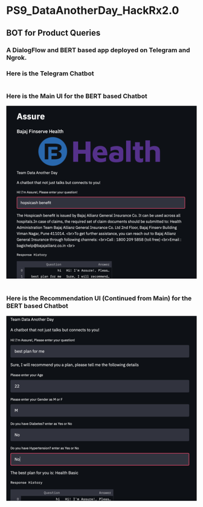# PS9_DataAnotherDay_HackRx2.0

## BOT for Product Queries
### A DialogFlow and BERT based app deployed on Telegram and Ngrok.

### Here is the Telegram Chatbot

#
#
### Here is the Main UI for the BERT based Chatbot
!['Main UI BERT'](https://github.com/HackRx2-0/ps9_data_another_day/blob/753d6c105ea9363b4c2a5c352d5ff044aef8c909/BERT_chatbot/mainui.jpg)
#
#
### Here is the Recommendation UI (Continued from Main) for the BERT based Chatbot
!['Recommend UI BERT'](https://github.com/HackRx2-0/ps9_data_another_day/blob/753d6c105ea9363b4c2a5c352d5ff044aef8c909/BERT_chatbot/main2ui.jpg)
